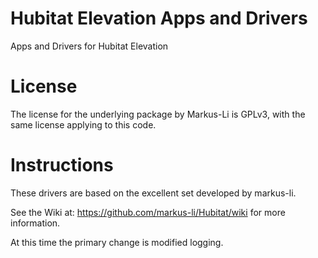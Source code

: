 # Hubitat Elevation Apps and Drivers

Apps and Drivers for Hubitat Elevation

# License

The license for the underlying package by Markus-Li is GPLv3, with the same license applying to 
this code.

# Instructions

These drivers are based on the excellent set developed by
markus-li. 

See the Wiki at: https://github.com/markus-li/Hubitat/wiki for more information.

At this time the primary change is modified logging.
